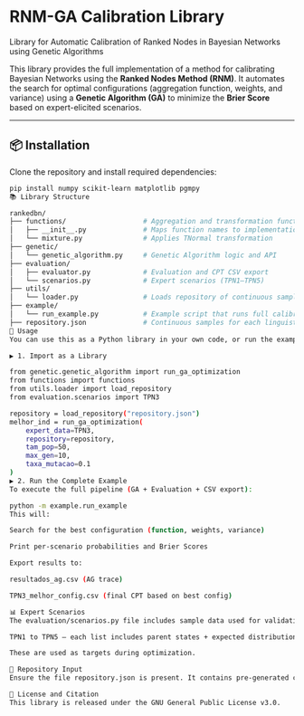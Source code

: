 # RNM-GA Calibration Library

Library for Automatic Calibration of Ranked Nodes in Bayesian Networks using Genetic Algorithms

This library provides the full implementation of a method for calibrating Bayesian Networks using the **Ranked Nodes Method (RNM)**. It automates the search for optimal configurations (aggregation function, weights, and variance) using a **Genetic Algorithm (GA)** to minimize the **Brier Score** based on expert-elicited scenarios.

---

## 📦 Installation

Clone the repository and install required dependencies:

```bash
pip install numpy scikit-learn matplotlib pgmpy
📚 Library Structure

rankedbn/
├── functions/                   # Aggregation and transformation functions (WMEAN, WMIN, etc.)
│   ├── __init__.py              # Maps function names to implementations
│   └── mixture.py               # Applies TNormal transformation
├── genetic/
│   └── genetic_algorithm.py     # Genetic Algorithm logic and API
├── evaluation/
│   ├── evaluator.py             # Evaluation and CPT CSV export
│   └── scenarios.py             # Expert scenarios (TPN1–TPN5)
├── utils/
│   └── loader.py                # Loads repository of continuous samples
├── example/
│   └── run_example.py           # Example script that runs full calibration and evaluation
├── repository.json              # Continuous samples for each linguistic state
🚀 Usage
You can use this as a Python library in your own code, or run the example to test everything.

▶️ 1. Import as a Library

from genetic.genetic_algorithm import run_ga_optimization
from functions import functions
from utils.loader import load_repository
from evaluation.scenarios import TPN3

repository = load_repository("repository.json")
melhor_ind = run_ga_optimization(
    expert_data=TPN3,
    repository=repository,
    tam_pop=50,
    max_gen=10,
    taxa_mutacao=0.1
)
▶️ 2. Run the Complete Example
To execute the full pipeline (GA + Evaluation + CSV export):

python -m example.run_example
This will:

Search for the best configuration (function, weights, variance)

Print per-scenario probabilities and Brier Scores

Export results to:

resultados_ag.csv (AG trace)

TPN3_melhor_config.csv (final CPT based on best config)

📊 Expert Scenarios
The evaluation/scenarios.py file includes sample data used for validation:

TPN1 to TPN5 — each list includes parent states + expected distributions.

These are used as targets during optimization.

📌 Repository Input
Ensure the file repository.json is present. It contains pre-generated continuous samples (VL, L, M, H, VH) required by the aggregation functions and the TNormal transformation.

📄 License and Citation
This library is released under the GNU General Public License v3.0.
